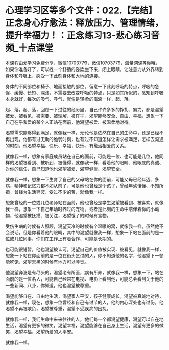 # 心理学习区等多个文件：022.【完结】正念身心疗愈法：释放压力、管理情绪，提升幸福力！：正念练习13-悲心练习音频_十点课堂

本课程由爱学习免费分享，微信10703779，微信10703779，海量网课等你哦，如果你准备好了，可以找一个舒适的姿势坐下来，闭上眼睛，让注意力从外界转到身体和呼吸上，感受一下此刻身体和大地的连接。

身体的不同部位和椅子、地面接触的部位，留意一下此刻呼吸的特点，呼吸的急促、缓慢、长短、深浅，不需要去改变呼吸的特点，只是如其所似的，感知到呼吸本身就好，每次的吸气、呼气，就像是轻柔的海浪一样，起、落。

起、落，起、落，回顾一下过往的经历里，自己许许多多的挣扎、努力，都是渴望被爱、被看见、被需要、被理解、被在乎，渴望能够安全、自由、幸福，想象一下自己在乎和爱的某个人正站在面前，他渴望被爱、被温柔地对待。

渴望需求能够得到满足，就像我一样，无论他是依然在自己的生命中，还是已经不再出现，他都有过无助的脆弱时刻，也有过不知道怎样让需求被满足，怎样去沟通的时刻，他渴望幸福、快乐、幸福，快乐、有融洽相爱的关系。

就像我一样，想象有家庭成员站在自己的面前，可能是一位、也可能是几位，他同样的渴望被看到、被听到、被懂得，就像我一样，看着他的眼睛、他眼底的真诚、对你的信任，自己知道他也渴望被爱、渴望健康、渴望安全。

就像我一样，想象一下生育了自己的父母站在你的面前，可能父母已经年迈、多病，精神和记忆力都不如从前了，可是他也曾经是个孩子，曾经年幼懵懂、不知所措，曾经为生活奔波、受过不少的苦，就像我一样。

想象曾经的一位或几位老师站在面前，他也曾经是学生渴望被看到、被喜欢，就像我一样，想象一下自己年幼时养过的宠物，或者是此刻的生命中陪伴着你的小动物，他渴望被抚摸、被关注，渴望饿了的时候有食物。

受伤生病的时候有人照顾，渴望天冷的时候有个温暖的窝，就像我一样，虽然他不会说话，但是你看着他的眼睛，其中的渴望就像我一样，想象一下站在面前的是一位或几位同事，你们在工作上有着合作，可能是长期的。

也可能很短暂，他也渴望被认可，渴望自己的价值被实现、被看见，就像我一样，想象一下站在你面前的是一位在街头乞讨的人，你不知道他的名字，他渴望下一顿能吃饱，渴望天黑的时候有地方可以睡觉。

他渴望奔波是有尽头的，渴望老有所医，病有所养，就像我一样，想象一下，站在面前的是一位名人，可能自己经常在电视、电影上看到他，可能总会看到关于他的一些新闻、八卦，你知道，他也渴望被尊重。

渴望能够自在、自由地生活，渴望家人平安，孩子健康成长，渴望被真诚地对待，就像我一样，现在，想象一位曾经和自己有过节的人，他的内心深处也有过伤，他渴望不再被欺负，渴望被尊重，渴望不受疾病的困扰。

就像我一样，我们生命中来来往往的人，他们每一个都渴望健康，渴望可以自在地生活，渴望有更多的微笑，渴望幸福，渴望能够在自己身上生活，渴望有更多的微笑，渴望幸福，渴望所爱的人平安。

就像我一样。